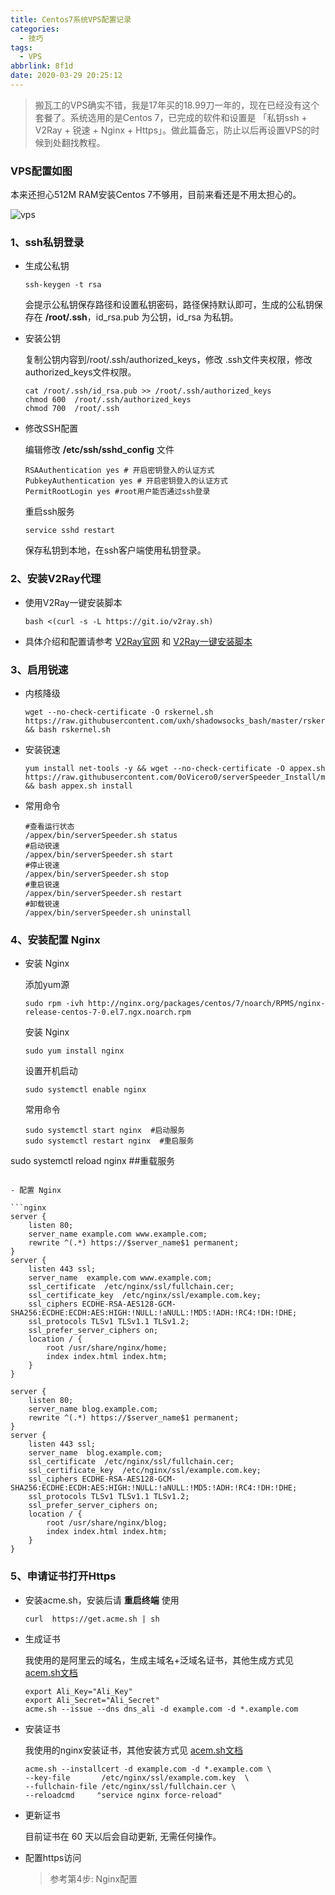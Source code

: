 ```yaml
---
title: Centos7系统VPS配置记录
categories:
  - 技巧
tags:
  - VPS
abbrlink: 8f1d
date: 2020-03-29 20:25:12
---
```


> 搬瓦工的VPS确实不错，我是17年买的18.99刀一年的，现在已经没有这个套餐了。系统选用的是Centos 7，已完成的软件和设置是 「私钥ssh + V2Ray + 锐速 + Nginx + Https」。做此篇备忘，防止以后再设置VPS的时候到处翻找教程。

### VPS配置如图

本来还担心512M RAM安装Centos 7不够用，目前来看还是不用太担心的。

![vps](https://i.loli.net/2020/03/29/cjf8SFQw5WXaLEk.png)

### 1、ssh私钥登录

- 生成公私钥

  ```shell
  ssh-keygen -t rsa
  ```

  会提示公私钥保存路径和设置私钥密码，路径保持默认即可，生成的公私钥保存在 **/root/.ssh**，id_rsa.pub 为公钥，id_rsa 为私钥。

- 安装公钥

  复制公钥内容到/root/.ssh/authorized_keys，修改 .ssh文件夹权限，修改 authorized_keys文件权限。

  ```shell
  cat /root/.ssh/id_rsa.pub >> /root/.ssh/authorized_keys
  chmod 600  /root/.ssh/authorized_keys
  chmod 700  /root/.ssh
  ```

- 修改SSH配置

  编辑修改 **/etc/ssh/sshd_config** 文件

  ```nginx
  RSAAuthentication yes # 开启密钥登入的认证方式
  PubkeyAuthentication yes # 开启密钥登入的认证方式
  PermitRootLogin yes #root用户能否通过ssh登录
  ```

  重启ssh服务

  ```shell
  service sshd restart
  ```

  保存私钥到本地，在ssh客户端使用私钥登录。

### 2、安装V2Ray代理

- 使用V2Ray一键安装脚本

  ```shell
  bash <(curl -s -L https://git.io/v2ray.sh)
  ```

- 具体介绍和配置请参考 [V2Ray官网](https://www.v2ray.com/) 和 [V2Ray一键安装脚本](https://github.com/233boy/v2ray/wiki/V2Ray%E4%B8%80%E9%94%AE%E5%AE%89%E8%A3%85%E8%84%9A%E6%9C%AC)

### 3、启用锐速

- 内核降级

  ```shell
  wget --no-check-certificate -O rskernel.sh https://raw.githubusercontent.com/uxh/shadowsocks_bash/master/rskernel.sh && bash rskernel.sh
  ```

- 安装锐速

  ```shell
  yum install net-tools -y && wget --no-check-certificate -O appex.sh https://raw.githubusercontent.com/0oVicero0/serverSpeeder_Install/master/appex.sh && bash appex.sh install
  ```

- 常用命令

  ```shell
  #查看运行状态
  /appex/bin/serverSpeeder.sh status
  #启动锐速
  /appex/bin/serverSpeeder.sh start
  #停止锐速
  /appex/bin/serverSpeeder.sh stop
  #重启锐速
  /appex/bin/serverSpeeder.sh restart
  #卸载锐速
  /appex/bin/serverSpeeder.sh uninstall
  ```

### 4、安装配置 Nginx

- 安装 Nginx

  添加yum源

  ```shell
  sudo rpm -ivh http://nginx.org/packages/centos/7/noarch/RPMS/nginx-release-centos-7-0.el7.ngx.noarch.rpm
  ```

  安装 Nginx

  ```shell
  sudo yum install nginx
  ```

  设置开机启动

  ```shell
  sudo systemctl enable nginx
  ```

  常用命令

  ```shell
  sudo systemctl start nginx  #启动服务
  sudo systemctl restart nginx  #重启服务
sudo systemctl reload nginx  ##重载服务
  ```

- 配置 Nginx

  ```nginx
  server {
      listen 80;
      server_name example.com www.example.com;
      rewrite ^(.*) https://$server_name$1 permanent;
  }
  server {
      listen 443 ssl;
      server_name  example.com www.example.com;
      ssl_certificate  /etc/nginx/ssl/fullchain.cer;
      ssl_certificate_key  /etc/nginx/ssl/example.com.key;
      ssl_ciphers ECDHE-RSA-AES128-GCM-SHA256:ECDHE:ECDH:AES:HIGH:!NULL:!aNULL:!MD5:!ADH:!RC4:!DH:!DHE;
      ssl_protocols TLSv1 TLSv1.1 TLSv1.2;
      ssl_prefer_server_ciphers on;
      location / {
          root /usr/share/nginx/home;
          index index.html index.htm;
      }
  }
  
  server {
      listen 80;
      server_name blog.example.com;
      rewrite ^(.*) https://$server_name$1 permanent;
  }
  server {
      listen 443 ssl;
      server_name  blog.example.com;
      ssl_certificate  /etc/nginx/ssl/fullchain.cer;
      ssl_certificate_key  /etc/nginx/ssl/example.com.key;
      ssl_ciphers ECDHE-RSA-AES128-GCM-SHA256:ECDHE:ECDH:AES:HIGH:!NULL:!aNULL:!MD5:!ADH:!RC4:!DH:!DHE;
      ssl_protocols TLSv1 TLSv1.1 TLSv1.2;
      ssl_prefer_server_ciphers on;
      location / {
          root /usr/share/nginx/blog;
          index index.html index.htm;
      }
  }
  ```

### 5、申请证书打开Https

- 安装acme.sh，安装后请 **重启终端** 使用

  ```shell
  curl  https://get.acme.sh | sh
  ```

- 生成证书

  我使用的是阿里云的域名，生成主域名+泛域名证书，其他生成方式见 [acem.sh文档](https://github.com/acmesh-official/acme.sh/wiki/%E8%AF%B4%E6%98%8E)

  ```shell
  export Ali_Key="Ali_Key"
  export Ali_Secret="Ali_Secret"
  acme.sh --issue --dns dns_ali -d example.com -d *.example.com
  ```

- 安装证书

  我使用的nginx安装证书，其他安装方式见 [acem.sh文档](https://github.com/acmesh-official/acme.sh/wiki/%E8%AF%B4%E6%98%8E)

  ```shell
  acme.sh --installcert -d example.com -d *.example.com \
  --key-file       /etc/nginx/ssl/example.com.key  \
  --fullchain-file /etc/nginx/ssl/fullchain.cer \
  --reloadcmd     "service nginx force-reload"
  ```

- 更新证书

  目前证书在 60 天以后会自动更新, 无需任何操作。

- 配置https访问

  > 参考第4步: Nginx配置
